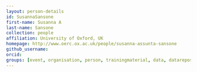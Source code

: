 ```yaml
---
layout: person-details
id: SusannaSansone
first-name: Susanna A
last-name: Sansone
collection: people
affiliation: University of Oxford, UK
homepage: http://www.oerc.ox.ac.uk/people/susanna-assunta-sansone
github_username:
orcid:
groups: [event, organisation, person, trainingmaterial, data, datarepositories, standard, tool, community]
---
```


